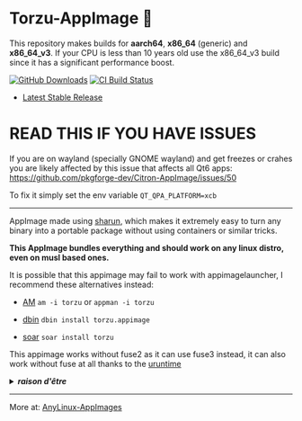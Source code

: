 # Torzu-AppImage 🐧

This repository makes builds for **aarch64**, **x86_64** (generic) and **x86_64_v3**. If your CPU is less than 10 years old use the x86_64_v3 build since it has a significant performance boost.

[![GitHub Downloads](https://img.shields.io/github/downloads/pkgforge-dev/Torzu-AppImage/total?logo=github&label=GitHub%20Downloads)](https://github.com/pkgforge-dev/Torzu-AppImage/releases/latest)
[![CI Build Status](https://github.com//pkgforge-dev/Torzu-AppImage/actions/workflows/blank.yml/badge.svg)](https://github.com/pkgforge-dev/Torzu-AppImage/releases/latest)

* [Latest Stable Release](https://github.com/pkgforge-dev/Torzu-AppImage/releases/latest)

# READ THIS IF YOU HAVE ISSUES

If you are on wayland (specially GNOME wayland) and get freezes or crahes you are likely affected by this issue that affects all Qt6 apps: https://github.com/pkgforge-dev/Citron-AppImage/issues/50

To fix it simply set the env variable `QT_QPA_PLATFORM=xcb`

---

AppImage made using [sharun](https://github.com/VHSgunzo/sharun), which makes it extremely easy to turn any binary into a portable package without using containers or similar tricks.

**This AppImage bundles everything and should work on any linux distro, even on musl based ones.**

It is possible that this appimage may fail to work with appimagelauncher, I recommend these alternatives instead: 

* [AM](https://github.com/ivan-hc/AM) `am -i torzu` or `appman -i torzu`

* [dbin](https://github.com/xplshn/dbin) `dbin install torzu.appimage`

* [soar](https://github.com/pkgforge/soar) `soar install torzu`

This appimage works without fuse2 as it can use fuse3 instead, it can also work without fuse at all thanks to the [uruntime](https://github.com/VHSgunzo/uruntime)

<details>
  <summary><b><i>raison d'être</i></b></summary>
    <img src="https://github.com/user-attachments/assets/d40067a6-37d2-4784-927c-2c7f7cc6104b" alt="Inspiration Image">
  </a>
</details>

---

More at: [AnyLinux-AppImages](https://pkgforge-dev.github.io/Anylinux-AppImages/) 
